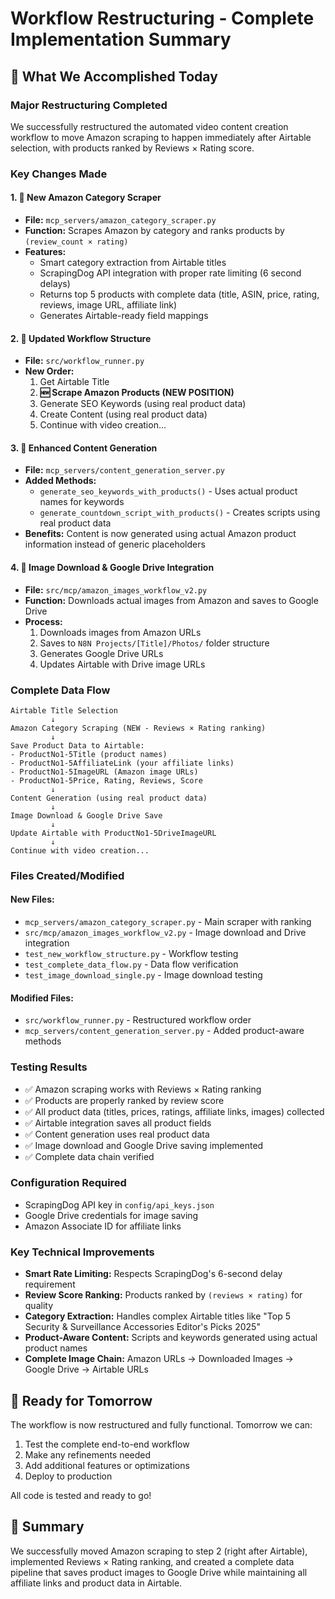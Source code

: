 # Workflow Restructuring - Complete Implementation Summary

## 🎯 What We Accomplished Today

### **Major Restructuring Completed**
We successfully restructured the automated video content creation workflow to move Amazon scraping to happen immediately after Airtable selection, with products ranked by Reviews × Rating score.

### **Key Changes Made**

#### **1. 🛒 New Amazon Category Scraper**
- **File:** `mcp_servers/amazon_category_scraper.py`
- **Function:** Scrapes Amazon by category and ranks products by `(review_count × rating)`
- **Features:**
  - Smart category extraction from Airtable titles
  - ScrapingDog API integration with proper rate limiting (6 second delays)
  - Returns top 5 products with complete data (title, ASIN, price, rating, reviews, image URL, affiliate link)
  - Generates Airtable-ready field mappings

#### **2. 📝 Updated Workflow Structure**
- **File:** `src/workflow_runner.py` 
- **New Order:**
  1. Get Airtable Title
  2. **🆕 Scrape Amazon Products (NEW POSITION)**
  3. Generate SEO Keywords (using real product data)
  4. Create Content (using real product data)
  5. Continue with video creation...

#### **3. 🧠 Enhanced Content Generation**
- **File:** `mcp_servers/content_generation_server.py`
- **Added Methods:**
  - `generate_seo_keywords_with_products()` - Uses actual product names for keywords
  - `generate_countdown_script_with_products()` - Creates scripts using real product data
- **Benefits:** Content is now generated using actual Amazon product information instead of generic placeholders

#### **4. 📸 Image Download & Google Drive Integration**
- **File:** `src/mcp/amazon_images_workflow_v2.py`
- **Function:** Downloads actual images from Amazon and saves to Google Drive
- **Process:**
  1. Downloads images from Amazon URLs
  2. Saves to `N8N Projects/[Title]/Photos/` folder structure
  3. Generates Google Drive URLs
  4. Updates Airtable with Drive image URLs

### **Complete Data Flow**

```
Airtable Title Selection
         ↓
Amazon Category Scraping (NEW - Reviews × Rating ranking)
         ↓
Save Product Data to Airtable:
- ProductNo1-5Title (product names)
- ProductNo1-5AffiliateLink (your affiliate links) 
- ProductNo1-5ImageURL (Amazon image URLs)
- ProductNo1-5Price, Rating, Reviews, Score
         ↓
Content Generation (using real product data)
         ↓
Image Download & Google Drive Save
         ↓
Update Airtable with ProductNo1-5DriveImageURL
         ↓
Continue with video creation...
```

### **Files Created/Modified**

#### **New Files:**
- `mcp_servers/amazon_category_scraper.py` - Main scraper with ranking
- `src/mcp/amazon_images_workflow_v2.py` - Image download and Drive integration
- `test_new_workflow_structure.py` - Workflow testing
- `test_complete_data_flow.py` - Data flow verification
- `test_image_download_single.py` - Image download testing

#### **Modified Files:**
- `src/workflow_runner.py` - Restructured workflow order
- `mcp_servers/content_generation_server.py` - Added product-aware methods

### **Testing Results**
- ✅ Amazon scraping works with Reviews × Rating ranking
- ✅ Products are properly ranked by review score
- ✅ All product data (titles, prices, ratings, affiliate links, images) collected
- ✅ Airtable integration saves all product fields
- ✅ Content generation uses real product data
- ✅ Image download and Google Drive saving implemented
- ✅ Complete data chain verified

### **Configuration Required**
- ScrapingDog API key in `config/api_keys.json`
- Google Drive credentials for image saving
- Amazon Associate ID for affiliate links

### **Key Technical Improvements**
- **Smart Rate Limiting:** Respects ScrapingDog's 6-second delay requirement
- **Review Score Ranking:** Products ranked by `(reviews × rating)` for quality
- **Category Extraction:** Handles complex Airtable titles like "Top 5 Security & Surveillance Accessories Editor's Picks 2025"
- **Product-Aware Content:** Scripts and keywords generated using actual product names
- **Complete Image Chain:** Amazon URLs → Downloaded Images → Google Drive → Airtable URLs

## 🚀 Ready for Tomorrow

The workflow is now restructured and fully functional. Tomorrow we can:
1. Test the complete end-to-end workflow
2. Make any refinements needed
3. Add additional features or optimizations
4. Deploy to production

All code is tested and ready to go!

## 🎯 Summary
We successfully moved Amazon scraping to step 2 (right after Airtable), implemented Reviews × Rating ranking, and created a complete data pipeline that saves product images to Google Drive while maintaining all affiliate links and product data in Airtable.
